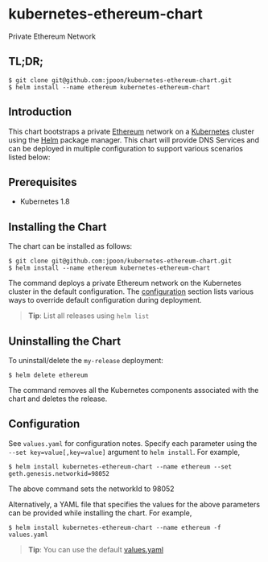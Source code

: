 # kubernetes-ethereum-chart

Private Ethereum Network

## TL;DR;

```console
$ git clone git@github.com:jpoon/kubernetes-ethereum-chart.git
$ helm install --name ethereum kubernetes-ethereum-chart
```

## Introduction

This chart bootstraps a private [Ethereum](https://www.ethereum.org/) network on a [Kubernetes](http://kubernetes.io) cluster using the [Helm](https://helm.sh) package manager. This chart will provide DNS Services and can be deployed in multiple configuration to support various scenarios listed below:

## Prerequisites

* Kubernetes 1.8

## Installing the Chart

The chart can be installed as follows:

```console
$ git clone git@github.com:jpoon/kubernetes-ethereum-chart.git
$ helm install --name ethereum kubernetes-ethereum-chart
```

The command deploys a private Ethereum network on the Kubernetes cluster in the default configuration. The [configuration](#configuration) section lists various ways to override default configuration during deployment.

> **Tip**: List all releases using `helm list`

## Uninstalling the Chart

To uninstall/delete the `my-release` deployment:

```console
$ helm delete ethereum
```

The command removes all the Kubernetes components associated with the chart and deletes the release.

## Configuration

See `values.yaml` for configuration notes. Specify each parameter using the `--set key=value[,key=value]` argument to `helm install`. For example,

```console
$ helm install kubernetes-ethereum-chart --name ethereum --set geth.genesis.networkid=98052 
```

The above command sets the networkId to 98052

Alternatively, a YAML file that specifies the values for the above parameters can be provided while installing the chart. For example,

```console
$ helm install kubernetes-ethereum-chart --name ethereum -f values.yaml 
```

> **Tip**: You can use the default [values.yaml](values.yaml)
